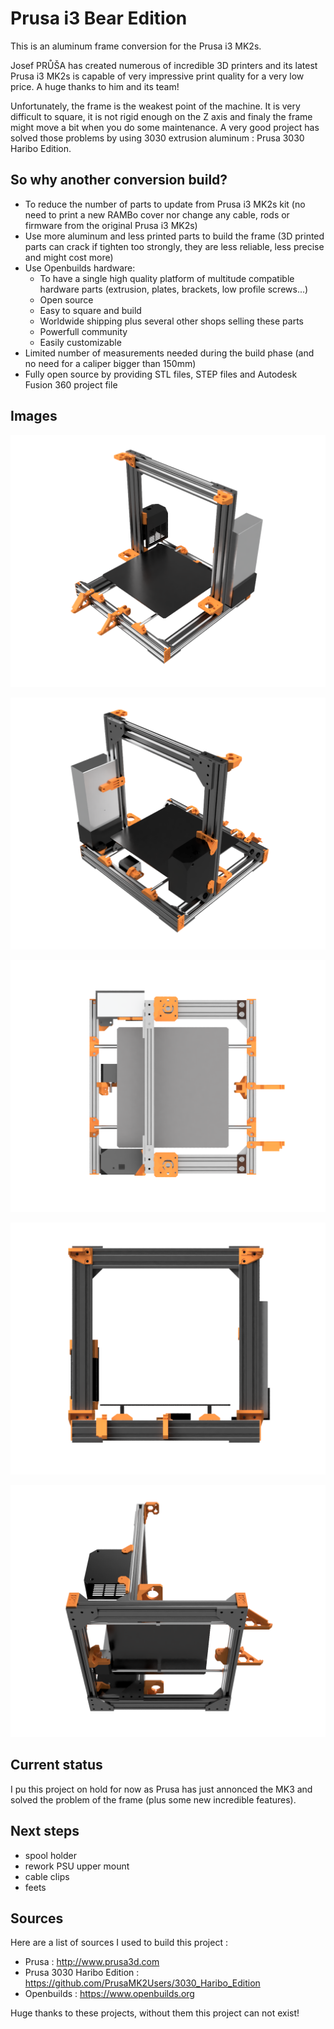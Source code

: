 # Prusa i3 Bear Edition

This is an aluminum frame conversion for the Prusa i3 MK2s.

Josef PRŮŠA has created numerous of incredible 3D printers and its latest Prusa i3 MK2s is capable of very impressive print quality for a very low price. A huge thanks to him and its team!

Unfortunately, the frame is the weakest point of the machine. It is very difficult to square, it is not rigid enough on the Z axis and finaly the frame might move a bit when you do some maintenance. A very good project has solved those problems by using 3030 extrusion aluminum : Prusa 3030 Haribo Edition. 

## So why another conversion build?
* To reduce the number of parts to update from Prusa i3 MK2s kit (no need to print a new RAMBo cover nor change any cable, rods or firmware from the original Prusa i3 MK2s)
* Use more aluminum and less printed parts to build the frame (3D printed parts can crack if tighten too strongly, they are less reliable, less precise and might cost more)
* Use Openbuilds hardware:
  * To have a single high quality platform of multitude compatible hardware parts (extrusion, plates, brackets, low profile screws...)
  * Open source
  * Easy to square and build
  * Worldwide shipping plus several other shops selling these parts
  * Powerfull community
  * Easily customizable
* Limited number of measurements needed during the build phase (and no need for a caliper bigger than 150mm)
* Fully open source by providing STL files, STEP files and Autodesk Fusion 360 project file

## Images

![Prusa Bear Edition Home](/img/0.2/home.png)

![Prusa Bear Edition Home](/img/0.2/back.png)

![Prusa Bear Edition Home](/img/0.2/top.png)

![Prusa Bear Edition Home](/img/0.2/front.png)

![Prusa Bear Edition Home](/img/0.2/bottom.png)

## Current status

I pu this project on hold for now as Prusa has just annonced the MK3 and solved the problem of the frame (plus some new incredible features).

## Next steps
* spool holder
* rework PSU upper mount
* cable clips
* feets

## Sources

Here are a list of sources I used to build this project :

* Prusa : http://www.prusa3d.com
* Prusa 3030 Haribo Edition : https://github.com/PrusaMK2Users/3030_Haribo_Edition
* Openbuilds : https://www.openbuilds.org

Huge thanks to these projects, without them this project can not exist!